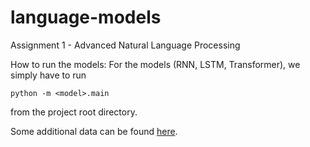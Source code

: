 # language-models
Assignment 1 - Advanced Natural Language Processing

How to run the models:
For the models (RNN, LSTM, Transformer), we simply have to run 
```
python -m <model>.main
```
from the project root directory. 

Some additional data can be found [here]([here](https://drive.google.com/drive/folders/1ksRhdfaXNlQeUQaZz2e52wWdB12NVzXU?usp=sharing)). 
